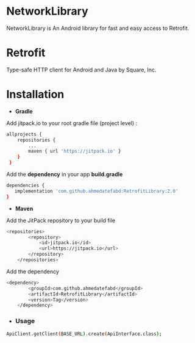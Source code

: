 # NetworkLibrary
NetworkLibrary is An Android library for fast and easy access to Retrofit.

# Retrofit
Type-safe HTTP client for Android and Java by Square, Inc.

# Installation
* **Gradle**

Add jitpack.io to your root gradle file (project level) :
```sh
allprojects {
 	repositories {
 		...
 		maven { url 'https://jitpack.io' }
 	}
 }
```
Add the **dependency** in your app **build.gradle**
```sh
dependencies {
   implementation 'com.github.ahmedatefabd:RetrofitLibrary:2.0'
}
```
* **Maven**

Add the JitPack repository to your build file
```sh
<repositories>
		<repository>
		    <id>jitpack.io</id>
		    <url>https://jitpack.io</url>
		</repository>
	</repositories>
```
Add the dependency
```sh
<dependency>
	    <groupId>com.github.ahmedatefabd</groupId>
	    <artifactId>RetrofitLibrary</artifactId>
	    <version>Tag</version>
	</dependency>
```
* ### Usage
```sh
ApiClient.getClient(BASE_URL).create(ApiInterface.class);
```
